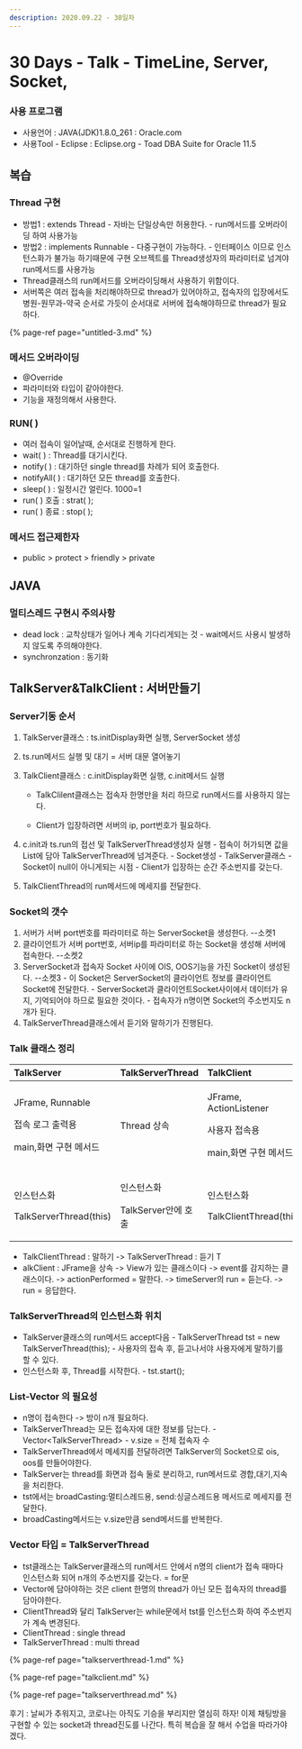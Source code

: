 ```yaml
---
description: 2020.09.22 - 30일차
---
```


# 30 Days - Talk - TimeLine, Server, Socket,

### 사용 프로그램

* 사용언어 : JAVA\(JDK\)1.8.0\_261 : Oracle.com
* 사용Tool  - Eclipse : Eclipse.org - Toad DBA Suite for Oracle 11.5

## 복습

### Thread 구현

* 방법1 : extends Thread - 자바는 단일상속만 허용한다. - run메서드를 오버라이딩 하여 사용가능
* 방법2 : implements Runnable - 다중구현이 가능하다. - 인터페이스 이므로 인스턴스화가 불가능 하기때문에 구현 오브젝트를 Thread생성자의 파라미터로 넘겨야 run메서드를 사용가능
* Thread클래스의 run메서드를 오버라이딩해서 사용하기 위함이다.
* 서버쪽은 여러 접속을 처리해야하므로 thread가 있어야하고, 접속자의 입장에서도 병원-원무과-약국 순서로 가듯이 순서대로 서버에 접속해야하므로 thread가 필요하다.

{% page-ref page="untitled-3.md" %}

### 메서드 오버라이딩

* @Override
* 파라미터와 타입이 같아야한다.
* 기능을 재정의해서 사용한다.

### RUN\( \)

* 여러 접속이 일어날때, 순서대로 진행하게 한다.
* wait\( \) : Thread를 대기시킨다.
* notify\( \) : 대기하던 single thread를 차례가 되어 호출한다.
* notifyAll\( \) : 대기하던 모든 thread를 호출한다.
* sleep\( \) : 일정시간 얼린다. 1000=1 
* run\( \) 호출 : strat\( \);
* run\( \) 종료 : stop\( \);

### 메서드 접근제한자

* public &gt; protect &gt; friendly &gt; private

## JAVA

### 멀티스레드 구현시 주의사항

* dead lock : 교착상태가 일어나 계속 기다리게되는 것 - wait메서드 사용시 발생하지 않도록 주의해야한다.
* synchronzation : 동기화

## TalkServer&TalkClient : 서버만들기

### Server기동 순서

1. TalkServer클래스 : ts.initDisplay화면 실행, ServerSocket 생성 
2. ts.run메서드 실행 및 대기 = 서버 대문 열어놓기
3. TalkClient클래스 :  c.initDisplay화면 실행, c.init메서드 실행

   - TalkClilent클래스는 접속자 한명만을 처리 하므로 run메서드를 사용하지 않는다.

   - Client가 입장하려면 서버의 ip, port번호가 필요하다.

4. c.init과 ts.run의 접선 및 TalkServerThread생성자 실행 - 접속이 허가되면 값을 List에 담아 TalkServerThread에 넘겨준다. - Socket생성 - TalkServer클래스 - Socket이 null이 아니게되는 시점 - Client가 입장하는 순간 주소번지를 갖는다.
5. TalkClientThread의 run메서드에 메세지를 전달한다.

### Socket의 갯수

1. 서버가 서버 port번호를 파라미터로 하는 ServerSocket을 생성한다. --소켓1
2. 클라이언트가 서버 port번호, 서버ip를 파라미터로 하는 Socket을 생성해 서버에 접속한다. --소켓2
3. ServerSocket과 접속자 Socket 사이에 OIS, OOS기능을 가진 Socket이 생성된다. --소켓3 - 이 Socket은 ServerSocket의 클라이언트 정보를 클라이언트 Socket에 전달한다. - ServerSocket과 클라이언트Socket사이에서 데이터가 유지, 기억되어야 하므로 필요한 것이다. - 접속자가 n명이면 Socket의 주소번지도 n개가 된다.
4. TalkServerThread클래스에서 듣기와 말하기가 진행된다.

### Talk 클래스 정리

<table>
  <thead>
    <tr>
      <th style="text-align:left">TalkServer</th>
      <th style="text-align:left">TalkServerThread</th>
      <th style="text-align:left">TalkClient</th>
      <th style="text-align:left">TalkClientThread</th>
    </tr>
  </thead>
  <tbody>
    <tr>
      <td style="text-align:left">
        <p>JFrame, Runnable</p>
        <p>&#xC811;&#xC18D; &#xB85C;&#xADF8; &#xCD9C;&#xB825;&#xC6A9;</p>
        <p>main,&#xD654;&#xBA74; &#xAD6C;&#xD604; &#xBA54;&#xC11C;&#xB4DC;</p>
      </td>
      <td style="text-align:left">Thread &#xC0C1;&#xC18D;</td>
      <td style="text-align:left">
        <p>JFrame, ActionListener</p>
        <p>&#xC0AC;&#xC6A9;&#xC790; &#xC811;&#xC18D;&#xC6A9;</p>
        <p>main,&#xD654;&#xBA74; &#xAD6C;&#xD604; &#xBA54;&#xC11C;&#xB4DC;</p>
      </td>
      <td style="text-align:left">Thread &#xC0C1;&#xC18D;</td>
    </tr>
    <tr>
      <td style="text-align:left">
        <p>&#xC778;&#xC2A4;&#xD134;&#xC2A4;&#xD654;</p>
        <p>TalkServerThread(this)</p>
      </td>
      <td style="text-align:left">
        <p>&#xC778;&#xC2A4;&#xD134;&#xC2A4;&#xD654;</p>
        <p>TalkServer&#xC548;&#xC5D0; &#xD638;&#xCD9C;</p>
      </td>
      <td style="text-align:left">
        <p>&#xC778;&#xC2A4;&#xD134;&#xC2A4;&#xD654;</p>
        <p>TalkClientThread(this)</p>
      </td>
      <td style="text-align:left">
        <p>&#xC778;&#xC2A4;&#xD134;&#xC2A4;&#xD654;</p>
        <p>TalkServer&#xC548;&#xC5D0; &#xD638;&#xCD9C;</p>
      </td>
    </tr>
  </tbody>
</table>

* TalkClientThread : 말하기 -&gt; TalkServerThread : 듣기 T
* alkClient : JFrame을 상속 -&gt; View가 있는 클래스이다 -&gt; event를 감지하는 클래스이다.  -&gt; actionPerformed = 말한다. -&gt; timeServer의 run = 듣는다. -&gt; run = 응답한다.

### TalkServerThread의 인스턴스화 위치

* TalkServer클래스의 run메서드 accept다음 - TalkServerThread tst = new TalkServerThread\(this\); - 사용자의 접속 후, 듣고나서야 사용자에게 말하기를 할 수 있다.
* 인스턴스화 후, Thread를 시작한다. - tst.start\(\);

### List-Vector 의 필요성

* n명이 접속한다 -&gt; 방이 n개 필요하다.
* TalkServerThread는 모든 접속자에 대한 정보를 담는다. - Vector&lt;TalkServerThread&gt; - v.size = 전체 접속자 수
* TalkServerThread에서 메세지를 전달하려면 TalkServer의 Socket으로 ois, oos를 만들어야한다.
* TalkServer는 thread를 화면과 접속 둘로 분리하고, run메서드로 경합,대기,지속을 처리한다.
* tst에서는 broadCasting:멀티스레드용, send:싱글스레드용 메서드로 메세지를 전달한다.
* broadCasting메서드는 v.size만큼 send메서드를 반복한다.

### Vector 타입 = TalkServerThread

* tst클래스는 TalkServer클래스의 run메서드 안에서 n명의 client가 접속 때마다  인스턴스화 되어 n개의 주소번지를 갖는다. = for문
* Vector에 담아야하는 것은 client 한명의 thread가 아닌 모든 접속자의 thread를 담아야한다.
* ClientThread와 달리 TalkServer는 while문에서 tst를 인스턴스화 하여 주소번지가 계속 변경된다.
* ClientThread : single thread
* TalkServerThread : multi thread

{% page-ref page="talkserverthread-1.md" %}

{% page-ref page="talkclient.md" %}

{% page-ref page="talkserverthread.md" %}

후기 : 날씨가 추워지고, 코로나는 아직도 기승을 부리지만 열심히 하자! 이제 채팅방을 구현할 수 있는 socket과 thread진도를 나간다. 특히 복습을 잘 해서 수업을 따라가야겠다.


